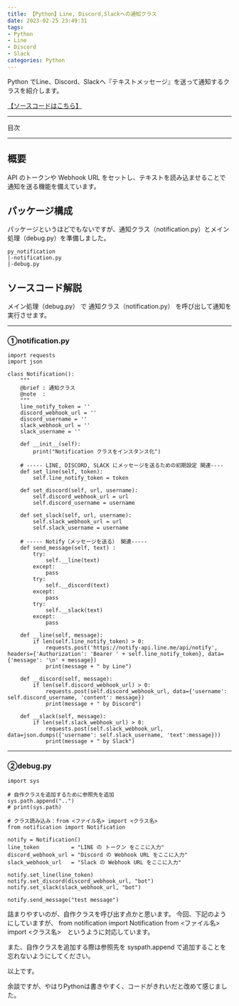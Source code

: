 ```yaml
---
title: 【Python】Line, Discord,Slackへの通知クラス
date: 2023-02-25 23:49:31
tags:
- Python
- Line
- Discord
- Slack
categories: Python
---
```


Python でLine、Discord、Slackへ『テキストメッセージ』を送って通知するクラスを紹介します。

[【ソースコードはこちら】](https://github.com/atman-33/notification-python)

___
目次
<!-- toc -->

___

## 概要
API のトークンや Webhook URL をセットし、テキストを読み込ませることで通知を送る機能を備えています。

## パッケージ構成
パッケージというほどでもないですが、通知クラス（notification.py）とメイン処理（debug.py）を準備しました。

```
py_notification
|-notification.py
|-debug.py
```

## ソースコード解説
メイン処理（debug.py） で 通知クラス（notification.py） を呼び出して通知を実行させます。

___
### ①notification.py

```
import requests
import json

class Notification():
    """
    @brief : 通知クラス
    @note  :
    """
    line_notify_token = ''
    discord_webhook_url = ''
    discord_username = ''
    slack_webhook_url = ''
    slack_username = ''

    def __init__(self):
        print("Notification クラスをインスタンス化")

    # ----- LINE, DISCORD, SLACK にメッセージを送るための初期設定 関連----
    def set_line(self, token):
        self.line_notify_token = token

    def set_discord(self, url, username):
        self.discord_webhook_url = url
        self.discord_username = username

    def set_slack(self, url, username):
        self.slack_webhook_url = url
        self.slack_username = username        

    # ----- Notify（メッセージを送る） 関連-----
    def send_message(self, text) :
        try:
            self.__line(text)
        except:
            pass
        try:
            self.__discord(text)
        except:
            pass
        try:
            self.__slack(text)
        except:
            pass

    def __line(self, message):
        if len(self.line_notify_token) > 0:
            requests.post('https://notify-api.line.me/api/notify', headers={'Authorization': 'Bearer ' + self.line_notify_token}, data={'message': '\n' + message})
            print(message + " by Line")

    def __discord(self, message):
        if len(self.discord_webhook_url) > 0:
            requests.post(self.discord_webhook_url, data={'username': self.discord_username, 'content': message})
            print(message + " by Discord")

    def __slack(self, message):
        if len(self.slack_webhook_url) > 0:
            requests.post(self.slack_webhook_url, data=json.dumps({'username': self.slack_username, 'text':message}))
            print(message + " by Slack")
```

___
### ②debug.py
```
import sys

# 自作クラスを追加するために参照先を追加
sys.path.append("..")
# print(sys.path)

# クラス読み込み：from <ファイル名> import <クラス名>
from notification import Notification

notify = Notification()
line_token          = "LINE の トークン をここに入力"
discord_webhook_url = "Discord の Webhook URL をここに入力"
slack_webhook_url   = "Slack の Webhook URL をここに入力"

notify.set_line(line_token)
notify.set_discord(discord_webhook_url, "bot")
notify.set_slack(slack_webhook_url, "bot")

notify.send_message("test message")
```

詰まりやすいのが、自作クラスを呼び出す点かと思います。
今回、下記のようにしていますが、
from notification import Notification
from <ファイル名> import <クラス名>　というように対応しています。

また、自作クラスを追加する際は参照先を syspath.append で追加することを忘れないようにしてください。

以上です。

余談ですが、やはりPythonは書きやすく、コードがきれいだと改めて感じました。
